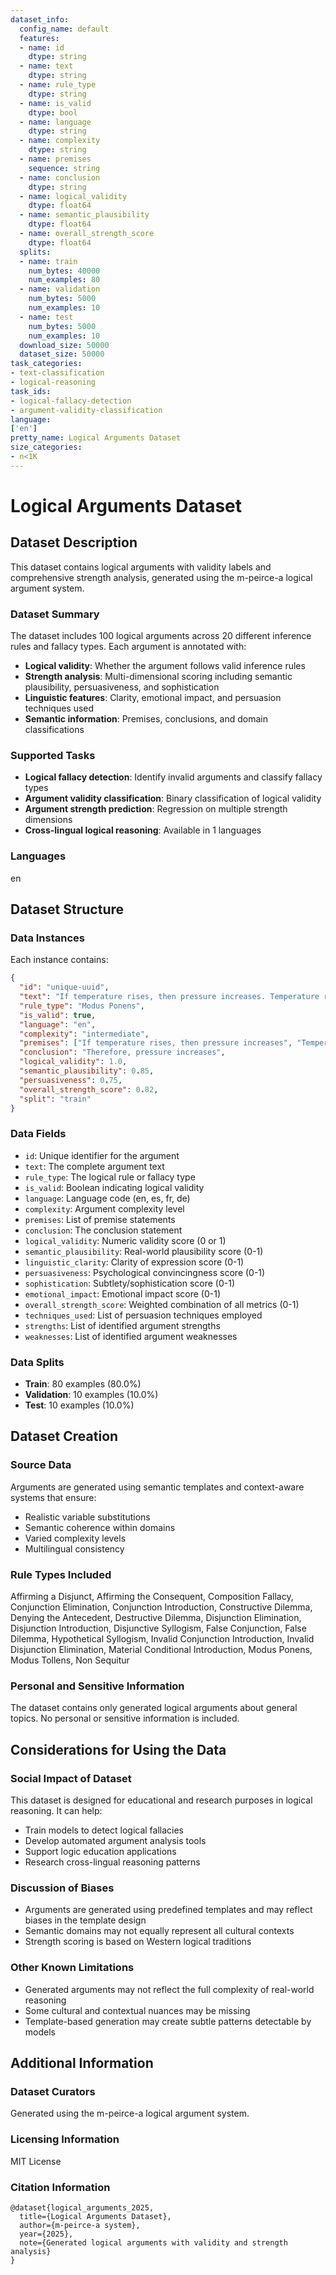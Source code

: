 ```yaml
---
dataset_info:
  config_name: default
  features:
  - name: id
    dtype: string
  - name: text
    dtype: string
  - name: rule_type
    dtype: string
  - name: is_valid
    dtype: bool
  - name: language
    dtype: string
  - name: complexity
    dtype: string
  - name: premises
    sequence: string
  - name: conclusion
    dtype: string
  - name: logical_validity
    dtype: float64
  - name: semantic_plausibility
    dtype: float64
  - name: overall_strength_score
    dtype: float64
  splits:
  - name: train
    num_bytes: 40000
    num_examples: 80
  - name: validation
    num_bytes: 5000
    num_examples: 10
  - name: test
    num_bytes: 5000
    num_examples: 10
  download_size: 50000
  dataset_size: 50000
task_categories:
- text-classification
- logical-reasoning
task_ids:
- logical-fallacy-detection
- argument-validity-classification
language:
['en']
pretty_name: Logical Arguments Dataset
size_categories:
- n<1K
---
```


# Logical Arguments Dataset

## Dataset Description

This dataset contains logical arguments with validity labels and comprehensive strength analysis, generated using the m-peirce-a logical argument system.

### Dataset Summary

The dataset includes 100 logical arguments across 20 different inference rules and fallacy types. Each argument is annotated with:

- **Logical validity**: Whether the argument follows valid inference rules
- **Strength analysis**: Multi-dimensional scoring including semantic plausibility, persuasiveness, and sophistication
- **Linguistic features**: Clarity, emotional impact, and persuasion techniques used
- **Semantic information**: Premises, conclusions, and domain classifications

### Supported Tasks

- **Logical fallacy detection**: Identify invalid arguments and classify fallacy types
- **Argument validity classification**: Binary classification of logical validity
- **Argument strength prediction**: Regression on multiple strength dimensions
- **Cross-lingual logical reasoning**: Available in 1 languages

### Languages

en

## Dataset Structure

### Data Instances

Each instance contains:

```json
{
  "id": "unique-uuid",
  "text": "If temperature rises, then pressure increases. Temperature rises. Therefore, pressure increases.",
  "rule_type": "Modus Ponens",
  "is_valid": true,
  "language": "en",
  "complexity": "intermediate",
  "premises": ["If temperature rises, then pressure increases", "Temperature rises"],
  "conclusion": "Therefore, pressure increases",
  "logical_validity": 1.0,
  "semantic_plausibility": 0.85,
  "persuasiveness": 0.75,
  "overall_strength_score": 0.82,
  "split": "train"
}
```

### Data Fields

- `id`: Unique identifier for the argument
- `text`: The complete argument text
- `rule_type`: The logical rule or fallacy type
- `is_valid`: Boolean indicating logical validity
- `language`: Language code (en, es, fr, de)
- `complexity`: Argument complexity level
- `premises`: List of premise statements
- `conclusion`: The conclusion statement
- `logical_validity`: Numeric validity score (0 or 1)
- `semantic_plausibility`: Real-world plausibility score (0-1)
- `linguistic_clarity`: Clarity of expression score (0-1)
- `persuasiveness`: Psychological convincingness score (0-1)
- `sophistication`: Subtlety/sophistication score (0-1)
- `emotional_impact`: Emotional impact score (0-1)
- `overall_strength_score`: Weighted combination of all metrics (0-1)
- `techniques_used`: List of persuasion techniques employed
- `strengths`: List of identified argument strengths
- `weaknesses`: List of identified argument weaknesses

### Data Splits

- **Train**: 80 examples (80.0%)
- **Validation**: 10 examples (10.0%)
- **Test**: 10 examples (10.0%)

## Dataset Creation

### Source Data

Arguments are generated using semantic templates and context-aware systems that ensure:
- Realistic variable substitutions
- Semantic coherence within domains
- Varied complexity levels
- Multilingual consistency

### Rule Types Included

Affirming a Disjunct, Affirming the Consequent, Composition Fallacy, Conjunction Elimination, Conjunction Introduction, Constructive Dilemma, Denying the Antecedent, Destructive Dilemma, Disjunction Elimination, Disjunction Introduction, Disjunctive Syllogism, False Conjunction, False Dilemma, Hypothetical Syllogism, Invalid Conjunction Introduction, Invalid Disjunction Elimination, Material Conditional Introduction, Modus Ponens, Modus Tollens, Non Sequitur

### Personal and Sensitive Information

The dataset contains only generated logical arguments about general topics. No personal or sensitive information is included.

## Considerations for Using the Data

### Social Impact of Dataset

This dataset is designed for educational and research purposes in logical reasoning. It can help:
- Train models to detect logical fallacies
- Develop automated argument analysis tools
- Support logic education applications
- Research cross-lingual reasoning patterns

### Discussion of Biases

- Arguments are generated using predefined templates and may reflect biases in the template design
- Semantic domains may not equally represent all cultural contexts
- Strength scoring is based on Western logical traditions

### Other Known Limitations

- Generated arguments may not reflect the full complexity of real-world reasoning
- Some cultural and contextual nuances may be missing
- Template-based generation may create subtle patterns detectable by models

## Additional Information

### Dataset Curators

Generated using the m-peirce-a logical argument system.

### Licensing Information

MIT License

### Citation Information

```
@dataset{logical_arguments_2025,
  title={Logical Arguments Dataset},
  author={m-peirce-a system},
  year={2025},
  note={Generated logical arguments with validity and strength analysis}
}
```
